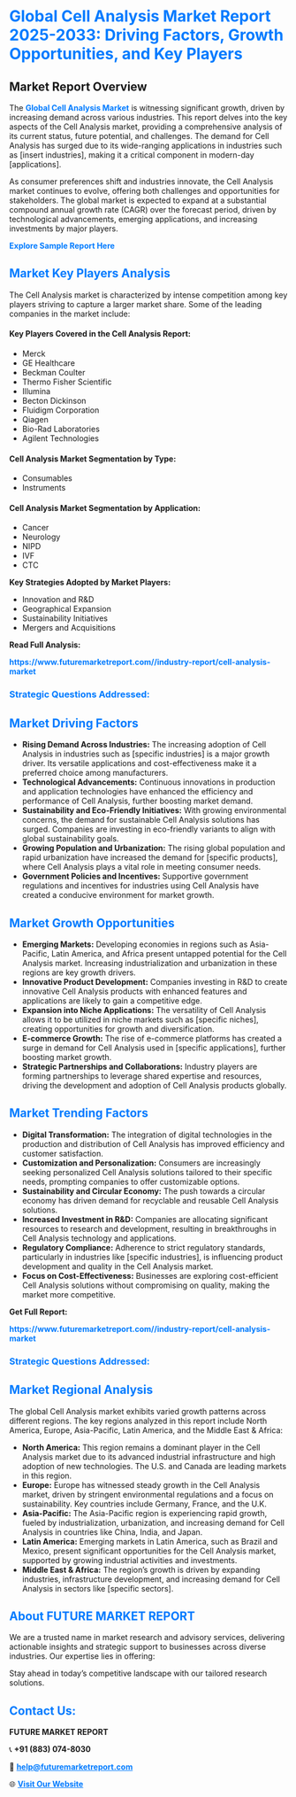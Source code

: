 <h1 style="color: #007BFF;">Global Cell Analysis Market Report 2025-2033: Driving Factors, Growth Opportunities, and Key Players</h1>

<section id="overview">
<h2>Market Report Overview</h2>
<p>The <a href="https://www.futuremarketreport.com//industry-report/cell-analysis-market" style="color: #007BFF; text-decoration: none;"><strong>Global Cell Analysis Market</strong></a> is witnessing significant growth, driven by increasing demand across various industries. This report delves into the key aspects of the Cell Analysis market, providing a comprehensive analysis of its current status, future potential, and challenges. The demand for Cell Analysis has surged due to its wide-ranging applications in industries such as [insert industries], making it a critical component in modern-day [applications].</p>
<p>As consumer preferences shift and industries innovate, the Cell Analysis market continues to evolve, offering both challenges and opportunities for stakeholders. The global market is expected to expand at a substantial compound annual growth rate (CAGR) over the forecast period, driven by technological advancements, emerging applications, and increasing investments by major players.</p>
</section>

<section id="overview">
<p><a href="https://www.futuremarketreport.com//request-sample/reportId=64602" style="color: #007BFF; text-decoration: none;"><strong>Explore Sample Report Here</strong></a></p>
</section>

<section id="key-players">
<h2 style="color: #007BFF;">Market Key Players Analysis</h2>
<p>The Cell Analysis market is characterized by intense competition among key players striving to capture a larger market share. Some of the leading companies in the market include:</p>
<h4>Key Players Covered in the Cell Analysis Report:</h4>
<ul><li>Merck</li><li>GE Healthcare</li><li>Beckman Coulter</li><li>Thermo Fisher Scientific</li><li>Illumina</li><li>Becton Dickinson</li><li>Fluidigm Corporation</li><li>Qiagen</li><li>Bio-Rad Laboratories</li><li>Agilent Technologies</li></ul>
<h4>Cell Analysis Market Segmentation by Type:</h4>
<ul><li>Consumables</li><li>Instruments</li></ul>

<h4>Cell Analysis Market Segmentation by Application:</h4>
<ul><li>Cancer</li><li>Neurology</li><li>NIPD</li><li>IVF</li><li>CTC</li></ul>
<p><strong>Key Strategies Adopted by Market Players:</strong></p>
<ul>
<li>Innovation and R&D</li>
<li>Geographical Expansion</li>
<li>Sustainability Initiatives</li>
<li>Mergers and Acquisitions</li>
</ul>
</section>

<section>
<p><strong>Read Full Analysis: </strong></p><a href="https://www.futuremarketreport.com//industry-report/cell-analysis-market" style="color: #007BFF; text-decoration: none;"><strong>https://www.futuremarketreport.com//industry-report/cell-analysis-market</strong></a>
<h3 style="color: #007BFF;">Strategic Questions Addressed:</h3>
</section>

<section id="driving-factors">
<h2 style="color: #007BFF;">Market Driving Factors</h2>
<ul>
<li><strong>Rising Demand Across Industries:</strong> The increasing adoption of Cell Analysis in industries such as [specific industries] is a major growth driver. Its versatile applications and cost-effectiveness make it a preferred choice among manufacturers.</li>
<li><strong>Technological Advancements:</strong> Continuous innovations in production and application technologies have enhanced the efficiency and performance of Cell Analysis, further boosting market demand.</li>
<li><strong>Sustainability and Eco-Friendly Initiatives:</strong> With growing environmental concerns, the demand for sustainable Cell Analysis solutions has surged. Companies are investing in eco-friendly variants to align with global sustainability goals.</li>
<li><strong>Growing Population and Urbanization:</strong> The rising global population and rapid urbanization have increased the demand for [specific products], where Cell Analysis plays a vital role in meeting consumer needs.</li>
<li><strong>Government Policies and Incentives:</strong> Supportive government regulations and incentives for industries using Cell Analysis have created a conducive environment for market growth.</li>
</ul>
</section>

<section id="growth-opportunities">
<h2 style="color: #007BFF;">Market Growth Opportunities</h2>
<ul>
<li><strong>Emerging Markets:</strong> Developing economies in regions such as Asia-Pacific, Latin America, and Africa present untapped potential for the Cell Analysis market. Increasing industrialization and urbanization in these regions are key growth drivers.</li>
<li><strong>Innovative Product Development:</strong> Companies investing in R&D to create innovative Cell Analysis products with enhanced features and applications are likely to gain a competitive edge.</li>
<li><strong>Expansion into Niche Applications:</strong> The versatility of Cell Analysis allows it to be utilized in niche markets such as [specific niches], creating opportunities for growth and diversification.</li>
<li><strong>E-commerce Growth:</strong> The rise of e-commerce platforms has created a surge in demand for Cell Analysis used in [specific applications], further boosting market growth.</li>
<li><strong>Strategic Partnerships and Collaborations:</strong> Industry players are forming partnerships to leverage shared expertise and resources, driving the development and adoption of Cell Analysis products globally.</li>
</ul>
</section>

<section id="trending-factors">
<h2 style="color: #007BFF;">Market Trending Factors</h2>
<ul>
<li><strong>Digital Transformation:</strong> The integration of digital technologies in the production and distribution of Cell Analysis has improved efficiency and customer satisfaction.</li>
<li><strong>Customization and Personalization:</strong> Consumers are increasingly seeking personalized Cell Analysis solutions tailored to their specific needs, prompting companies to offer customizable options.</li>
<li><strong>Sustainability and Circular Economy:</strong> The push towards a circular economy has driven demand for recyclable and reusable Cell Analysis solutions.</li>
<li><strong>Increased Investment in R&D:</strong> Companies are allocating significant resources to research and development, resulting in breakthroughs in Cell Analysis technology and applications.</li>
<li><strong>Regulatory Compliance:</strong> Adherence to strict regulatory standards, particularly in industries like [specific industries], is influencing product development and quality in the Cell Analysis market.</li>
<li><strong>Focus on Cost-Effectiveness:</strong> Businesses are exploring cost-efficient Cell Analysis solutions without compromising on quality, making the market more competitive.</li>
</ul>
</section>

<section>
<p><strong>Get Full Report: </strong></p><a href="https://www.futuremarketreport.com//industry-report/cell-analysis-market" style="color: #007BFF; text-decoration: none;"><strong>https://www.futuremarketreport.com//industry-report/cell-analysis-market</strong></a>
<h3 style="color: #007BFF;">Strategic Questions Addressed:</h3>
</section>


<section id="regional-analysis">
<h2 style="color: #007BFF;">Market Regional Analysis</h2>
<p>The global Cell Analysis market exhibits varied growth patterns across different regions. The key regions analyzed in this report include North America, Europe, Asia-Pacific, Latin America, and the Middle East & Africa:</p>
<ul>
<li><strong>North America:</strong> This region remains a dominant player in the Cell Analysis market due to its advanced industrial infrastructure and high adoption of new technologies. The U.S. and Canada are leading markets in this region.</li>
<li><strong>Europe:</strong> Europe has witnessed steady growth in the Cell Analysis market, driven by stringent environmental regulations and a focus on sustainability. Key countries include Germany, France, and the U.K.</li>
<li><strong>Asia-Pacific:</strong> The Asia-Pacific region is experiencing rapid growth, fueled by industrialization, urbanization, and increasing demand for Cell Analysis in countries like China, India, and Japan.</li>
<li><strong>Latin America:</strong> Emerging markets in Latin America, such as Brazil and Mexico, present significant opportunities for the Cell Analysis market, supported by growing industrial activities and investments.</li>
<li><strong>Middle East & Africa:</strong> The region’s growth is driven by expanding industries, infrastructure development, and increasing demand for Cell Analysis in sectors like [specific sectors].</li>
</ul>
</section>

<footer>
<h2 style="color: #007BFF;">About FUTURE MARKET REPORT</h2>
<p>We are a trusted name in market research and advisory services, delivering actionable insights and strategic support to businesses across diverse industries. Our expertise lies in offering:</p>

<p>Stay ahead in today’s competitive landscape with our tailored research solutions.</p>

<h2 style="color: #007BFF;">Contact Us:</h2>
<p><strong>FUTURE MARKET REPORT</strong></p>
<p>📞 <strong>+91 (883) 074-8030</strong></p>
<p>📧 <strong><a href="mailto:help@futuremarketreport.com" style="color: #007BFF;">help@futuremarketreport.com</a></strong></p>
<p>🌐 <strong><a href="https://www.futuremarketreport.com/" style="color: #007BFF;">Visit Our Website</a></strong></p>
</footer>